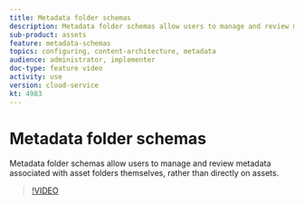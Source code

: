 ```yaml
---
title: Metadata folder schemas
description: Metadata folder schemas allow users to manage and review metadata associated with asset folders themselves, rather than directly on assets.
sub-product: assets
feature: metadata-schemas
topics: configuring, content-architecture, metadata
audience: administrator, implementer
doc-type: feature video
activity: use
version: cloud-service
kt: 4983
---
```


# Metadata folder schemas

Metadata folder schemas allow users to manage and review metadata associated with asset folders themselves, rather than directly on assets.

>[!VIDEO](https://video.tv.adobe.com/v/34071/?quality=12&learn=on&hidetitle=true)
